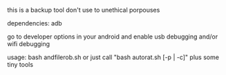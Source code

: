 this is a backup tool don't use to unethical porpouses

dependencies: adb

go to developer options in your android and enable usb debugging and/or wifi debugging

usage:
  bash andfilerob.sh <filetype> or just call "bash autorat.sh [-p | -c]"
plus some tiny tools
